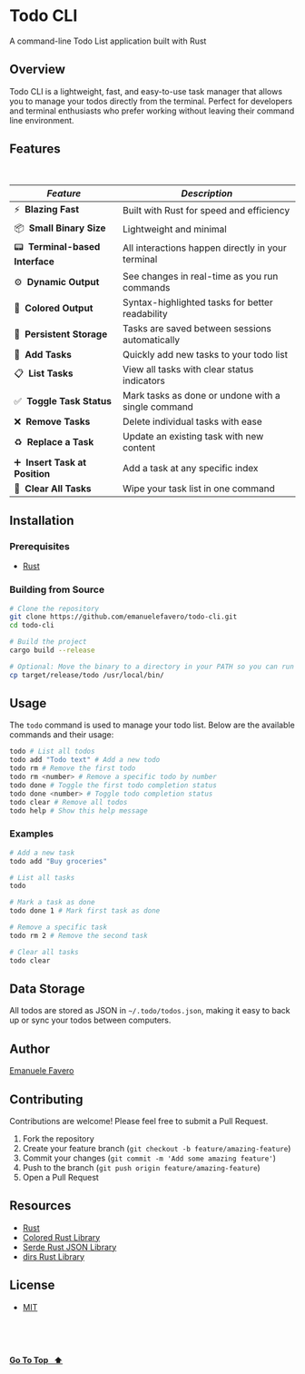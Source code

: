# Todo CLI

A command-line Todo List application built with Rust

## Overview

Todo CLI is a lightweight, fast, and easy-to-use task manager that allows you to manage your todos directly from the terminal. Perfect for developers and terminal enthusiasts who prefer working without leaving their command line environment.

## Features

&nbsp;

| _Feature_                             | _Description_                                      |
| ------------------------------------- | -------------------------------------------------- |
| ⚡ **&nbsp;Blazing Fast**             | Built with Rust for speed and efficiency           |
| 📦 **&nbsp;Small Binary Size**        | Lightweight and minimal                            |
| 📟 **&nbsp;Terminal-based Interface** | All interactions happen directly in your terminal  |
| ⚙️ **&nbsp;Dynamic Output**           | See changes in real-time as you run commands       |
| 🎨 **&nbsp;Colored Output**           | Syntax-highlighted tasks for better readability    |
| 💾 **&nbsp;Persistent Storage**       | Tasks are saved between sessions automatically     |
| 📝 **&nbsp;Add Tasks**                | Quickly add new tasks to your todo list            |
| 📋 **&nbsp;List Tasks**               | View all tasks with clear status indicators        |
| ✅ **&nbsp;Toggle Task Status**       | Mark tasks as done or undone with a single command |
| ❌ **&nbsp;Remove Tasks**             | Delete individual tasks with ease                  |
| ♻️ **&nbsp;Replace a Task**           | Update an existing task with new content           |
| ➕ **&nbsp;Insert Task at Position**  | Add a task at any specific index                   |
| 🧹 **&nbsp;Clear All Tasks**          | Wipe your task list in one command                 |

## Installation

### Prerequisites

- [Rust](https://www.rust-lang.org/tools/install)

### Building from Source

```bash
# Clone the repository
git clone https://github.com/emanuelefavero/todo-cli.git
cd todo-cli

# Build the project
cargo build --release

# Optional: Move the binary to a directory in your PATH so you can run it from anywhere
cp target/release/todo /usr/local/bin/
```

## Usage

The `todo` command is used to manage your todo list. Below are the available commands and their usage:

```bash
todo # List all todos
todo add "Todo text" # Add a new todo
todo rm # Remove the first todo
todo rm <number> # Remove a specific todo by number
todo done # Toggle the first todo completion status
todo done <number> # Toggle todo completion status
todo clear # Remove all todos
todo help # Show this help message
```

### Examples

```bash
# Add a new task
todo add "Buy groceries"

# List all tasks
todo

# Mark a task as done
todo done 1 # Mark first task as done

# Remove a specific task
todo rm 2 # Remove the second task

# Clear all tasks
todo clear
```

## Data Storage

All todos are stored as JSON in `~/.todo/todos.json`, making it easy to back up or sync your todos between computers.

## Author

[Emanuele Favero](https://github.com/emanuelefavero)

## Contributing

Contributions are welcome! Please feel free to submit a Pull Request.

1. Fork the repository
2. Create your feature branch (`git checkout -b feature/amazing-feature`)
3. Commit your changes (`git commit -m 'Add some amazing feature'`)
4. Push to the branch (`git push origin feature/amazing-feature`)
5. Open a Pull Request

## Resources

- [Rust](https://www.rust-lang.org/)
- [Colored Rust Library](https://github.com/colored-rs/colored)
- [Serde Rust JSON Library](https://serde.rs/)
- [dirs Rust Library](https://crates.io/crates/dirs)

## License

- [MIT](LICENSE.md)

&nbsp;

&nbsp;

[**Go To Top &nbsp; ⬆️**](#todo-cli)

